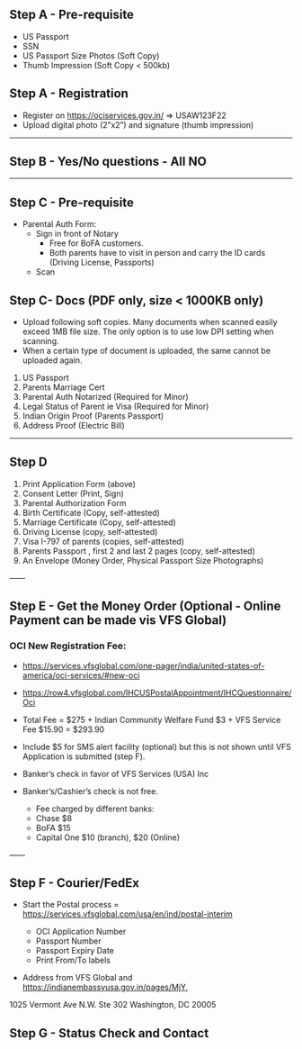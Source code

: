 

## Step A - Pre-requisite

- US Passport
- SSN
- US Passport Size Photos (Soft Copy)
- Thumb Impression (Soft Copy < 500kb)

## Step A - Registration

- Register on  https://ociservices.gov.in/ => USAW123F22
- Upload digital photo (2”x2”) and signature (thumb impression)

---

## Step B - Yes/No questions - All NO

---

## Step C - Pre-requisite

- Parental Auth Form: 
	- Sign in front of Notary 
		- Free for BoFA customers. 
		- Both parents have to visit in person and carry the ID cards (Driving License, Passports)
	- Scan

## Step C- Docs (PDF only, size < 1000KB only)

- Upload following soft copies. Many documents when scanned easily exceed 1MB file size. The only option is to use low DPI setting when scanning.
- When a certain type of document is uploaded, the same cannot be uploaded again.

1. US Passport
2. Parents Marriage Cert
3. Parental Auth Notarized (Required for Minor)
4. Legal Status of Parent ie Visa (Required for Minor)
5. Indian Origin Proof (Parents Passport)
6. Address Proof (Electric Bill)

--- 

## Step D

1. Print Application Form (above)
2. Consent Letter (Print, Sign)
3. Parental Authorization Form
4. Birth Certificate (Copy, self-attested)
5. Marriage Certificate (Copy,  self-attested)
6. Driving License (copy,  self-attested)
7. Visa I-797 of parents (copies,  self-attested)
8. Parents Passport , first 2 and last 2 pages (copy,  self-attested)
9. An Envelope (Money Order, Physical Passport Size Photographs)

——

## Step E - Get the Money Order (Optional - Online Payment can be made vis VFS Global)

### OCI New Registration Fee: 

- https://services.vfsglobal.com/one-pager/india/united-states-of-america/oci-services/#new-oci
- https://row4.vfsglobal.com/IHCUSPostalAppointment/IHCQuestionnaire/Oci
- Total Fee = $275 + Indian Community Welfare Fund $3 + VFS Service Fee $15.90 = $293.90
- Include $5 for SMS alert facility (optional) but this is not shown until VFS Application is submitted (step F).

- Banker’s check in favor of VFS Services (USA) Inc
- Banker’s/Cashier’s check is not free. 
	
    - Fee charged by different banks: 
	- Chase $8
	- BoFA $15
	- Capital One $10 (branch), $20 (Online)

——

## Step F - Courier/FedEx 

- Start the Postal process = https://services.vfsglobal.com/usa/en/ind/postal-interim
	- OCI Application Number 
	- Passport Number 
	- Passport Expiry Date 
	- Print From/To labels

- Address from VFS Global and https://indianembassyusa.gov.in/pages/MjY,

> 
1025 Vermont Ave
N.W. Ste 302 
Washington, DC 20005


## Step G - Status Check and Contact

